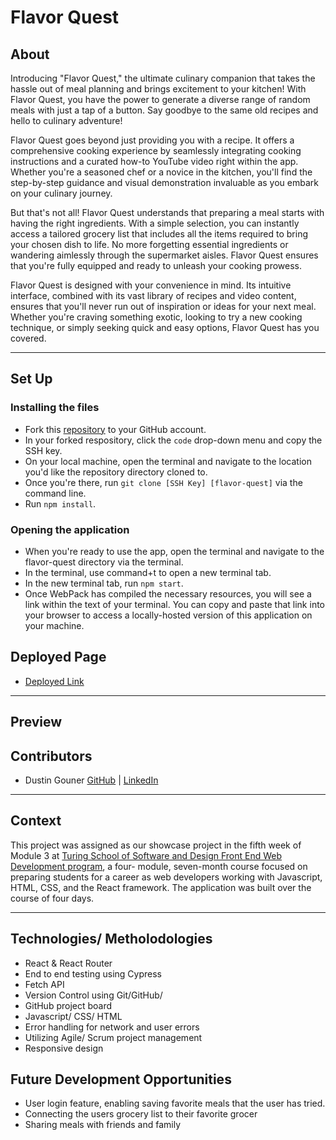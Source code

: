 # Flavor Quest

## About
Introducing "Flavor Quest," the ultimate culinary companion that takes the hassle out of meal planning and brings excitement to your kitchen! With Flavor Quest, you have the power to generate a diverse range of random meals with just a tap of a button. Say goodbye to the same old recipes and hello to culinary adventure!

Flavor Quest goes beyond just providing you with a recipe. It offers a comprehensive cooking experience by seamlessly integrating cooking instructions and a curated how-to YouTube video right within the app. Whether you're a seasoned chef or a novice in the kitchen, you'll find the step-by-step guidance and visual demonstration invaluable as you embark on your culinary journey.

But that's not all! Flavor Quest understands that preparing a meal starts with having the right ingredients. With a simple selection, you can instantly access a tailored grocery list that includes all the items required to bring your chosen dish to life. No more forgetting essential ingredients or wandering aimlessly through the supermarket aisles. Flavor Quest ensures that you're fully equipped and ready to unleash your cooking prowess.

Flavor Quest is designed with your convenience in mind. Its intuitive interface, combined with its vast library of recipes and video content, ensures that you'll never run out of inspiration or ideas for your next meal. Whether you're craving something exotic, looking to try a new cooking technique, or simply seeking quick and easy options, Flavor Quest has you covered.
 

---

## Set Up 

### Installing the files
 - Fork this [repository](https://github.com/dustingouner/flavor-quest) to your GitHub account. 
 - In your forked respository, click the `code` drop-down menu and copy the SSH key.
 - On your local machine, open the terminal and navigate to the location you'd like the repository directory cloned to. 
 - Once you're there, run `git clone [SSH Key] [flavor-quest]` via the command line.
 - Run `npm install`. 

### Opening the application
 - When you're ready to use the app, open the terminal and navigate to the flavor-quest directory via the terminal.
 - In the terminal, use command+t to open a new terminal tab. 
 - In the new terminal tab, run `npm start`.
 - Once WebPack has compiled the necessary resources, you will see a link within the text of your terminal. You can copy and paste that link into your browser to access a locally-hosted version of this application on your machine. 

## Deployed Page
- [Deployed Link](flavor-quest.vercel.app)
---

## Preview




## Contributors

- Dustin Gouner  [GitHub](https://github.com/dustingouner) | [LinkedIn](https://www.linkedin.com/in/dustin-gouner/) <br>


---

## Context
This project was assigned as our showcase project in the fifth week of Module 3 at [Turing School of Software and Design Front End Web Development program](https://frontend.turing.edu/), a four- module, seven-month course focused on preparing students for a career as web developers working with Javascript, HTML, CSS, and the React framework. The application was built over the course of four days.

---

## Technologies/ Metholodologies
- React & React Router
- End to end testing using Cypress
- Fetch API
- Version Control using Git/GitHub/ 
- GitHub project board
- Javascript/ CSS/ HTML
- Error handling for network and user errors
- Utilizing Agile/ Scrum project management
- Responsive design

## Future Development Opportunities
- User login feature, enabling saving favorite meals that the user has tried.
- Connecting the users grocery list to their favorite grocer
- Sharing meals with friends and family

